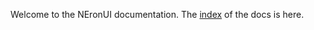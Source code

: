 Welcome to the NEronUI documentation. The [index](http://meteyou.github.io/mainsail) of the docs is here.